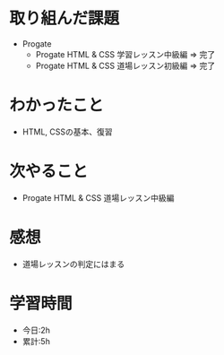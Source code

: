 # 取り組んだ課題
- Progate
  - Progate HTML & CSS 学習レッスン中級編 => 完了
  - Progate HTML & CSS 道場レッスン初級編 => 完了
# わかったこと
- HTML, CSSの基本、復習
# 次やること
- Progate HTML & CSS 道場レッスン中級編
# 感想
- 道場レッスンの判定にはまる
# 学習時間
- 今日:2h
- 累計:5h